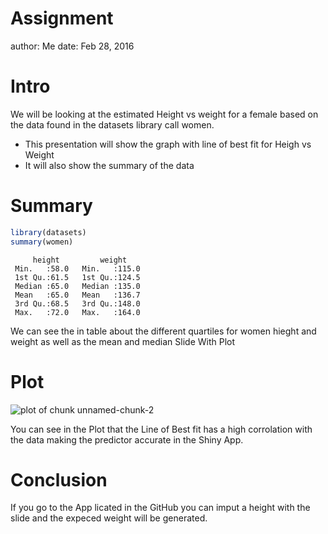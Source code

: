 Assignment
========================================================
author: Me
date: Feb 28, 2016

Intro
========================================================

We will be looking at the estimated Height vs weight for a female based on the data found in the datasets library call women.

- This presentation will show the graph with line of best fit for Heigh vs Weight
- It will also show the summary of the data

Summary
========================================================



```r
library(datasets)
summary(women)
```

```
     height         weight     
 Min.   :58.0   Min.   :115.0  
 1st Qu.:61.5   1st Qu.:124.5  
 Median :65.0   Median :135.0  
 Mean   :65.0   Mean   :136.7  
 3rd Qu.:68.5   3rd Qu.:148.0  
 Max.   :72.0   Max.   :164.0  
```
We can see the in table about the different quartiles for women hieght and weight as well as the mean and median
Slide With Plot

Plot
========================================================

![plot of chunk unnamed-chunk-2](assignment-figure/unnamed-chunk-2-1.png) 

You can see in the Plot that the Line of Best fit has a high corrolation with the data making the predictor accurate in the Shiny App.

Conclusion
=======================================================

If you go to the App licated in the GitHub you can imput a height with the slide and the expeced weight will be generated.
